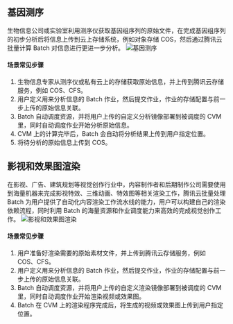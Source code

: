 ## 基因测序
生物信息公司或实验室利用测序仪获取基因组序列的原始文件，在完成基因组序列的初步分析后将信息上传到云上存储系统，例如对象存储 COS，然后通过腾讯云批量计算 Batch 对信息进行更进一步分析。
![基因测序](https://main.qcloudimg.com/raw/d278dddab5b44da4dfb2fec54e6031b7.png)

#### 场景常见步骤
1. 生物信息专家从测序仪或私有云上的存储获取原始信息，并上传到腾讯云存储服务，例如 COS、CFS。
2. 用户定义用来分析信息的 Batch 作业，然后提交作业，作业的存储配置与前一步上传的原始信息关联。
3. Batch 自动调度资源，并将用户上传的自定义分析镜像部署到被调度的 CVM 里，同时自动调度作业开始分析原始信息。
4. CVM 上的计算完毕后，Batch 会自动将分析结果上传到用户指定位置。
5. 将待分析的原始信息上传到 COS。

## 影视和效果图渲染
在影视、广告、建筑规划等视觉创作行业中，内容制作者和后期制作公司需要使用到海量机器来完成影视特效、三维动画、特效图等相关渲染工作，腾讯云批量处理 Batch 为用户提供了自动化内容渲染工作流水线的能力，用户可以构建自己的渲染依赖流程，同时利用 Batch 的海量资源和作业调度能力来高效的完成视觉创作工作。
![影视和效果图渲染](https://main.qcloudimg.com/raw/cc1ba1087300bfced93a9f37b09ad253.png)

#### 场景常见步骤
1. 用户准备好渲染需要的原始素材文件，并上传到腾讯云存储服务，例如 COS、CFS。
2. 用户定义用来分析信息的 Batch 作业，然后提交作业，作业的存储配置与前一步上传的原始信息关联。
3. Batch 自动调度资源，并将用户上传的自定义渲染镜像部署到被调度的 CVM 里，同时自动调度作业开始渲染视频或效果图。
4. Batch 在 CVM 上的渲染程序完成后，将生成的视频或效果图上传到用户指定位置。
